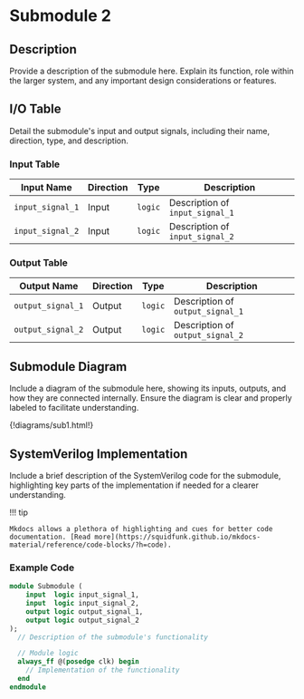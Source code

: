 # Submodule 2

## Description

Provide a description of the submodule here. Explain its function, role within the larger system, and any important design considerations or features.

## I/O Table

Detail the submodule's input and output signals, including their name, direction, type, and description.

### Input Table

| Input Name           | Direction | Type    | Description                    |
|----------------------|-----------|---------|--------------------------------|
| `input_signal_1`     | Input     | `logic` | Description of `input_signal_1`|
| `input_signal_2`     | Input     | `logic` | Description of `input_signal_2`|

### Output Table

| Output Name          | Direction | Type    | Description                    |
|----------------------|-----------|---------|--------------------------------|
| `output_signal_1`    | Output    | `logic` | Description of `output_signal_1`|
| `output_signal_2`    | Output    | `logic` | Description of `output_signal_2`|

## Submodule Diagram

Include a diagram of the submodule here, showing its inputs, outputs, and how they are connected internally. Ensure the diagram is clear and properly labeled to facilitate understanding.

{!diagrams/sub1.html!}

## SystemVerilog Implementation

Include a brief description of the SystemVerilog code for the submodule, highlighting key parts of the implementation if needed for a clearer understanding.

!!! tip

    Mkdocs allows a plethora of highlighting and cues for better code documentation. [Read more](https://squidfunk.github.io/mkdocs-material/reference/code-blocks/?h=code).

### Example Code

```systemverilog
module Submodule (
    input  logic input_signal_1,
    input  logic input_signal_2,
    output logic output_signal_1,
    output logic output_signal_2
);
  // Description of the submodule's functionality

  // Module logic
  always_ff @(posedge clk) begin
    // Implementation of the functionality
  end
endmodule
```
